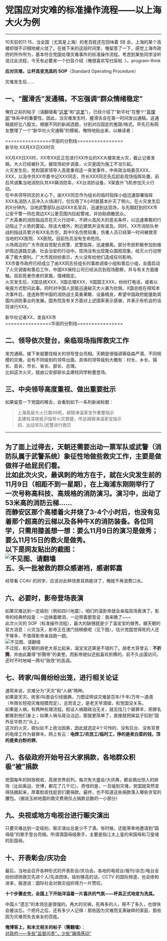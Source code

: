 # 党国应对灾难的标准操作流程——以上海大火为例 

-----

 10天前的11·15，当全国（尤其是上海）的老百姓还在回味着 SB 会，上海的某个高楼却很不识相地被火烧了。在接下来的这段时间里，俺留意了一下，感觉上海市政府的所作所为，基本符合党国处理灾难事件的标准操作流程。考虑到某些同学没听说过此流程，今天有必要来一个扫盲介绍（俺很喜欢写扫盲帖 :）。program-think  
   
 **应对灾难，让杯具变洗具的 SOP**（Standard Operating Procedure）  
   
 灾难发生后......  
   
 一、“腥滑舌”发通稿，不忘强调“群众情绪稳定”
-----------------------

  
 俺在之前的帖子（请翻墙看“[这里](https://program-think.blogspot.com/2010/03/party-control-news-media.html)”和“[这里](https://program-think.blogspot.com/2009/07/party-pk-internet.html)”），已经介绍了“新华社”在整个“[真理部](https://zh.wikipedia.org/zh-cn/%E4%B8%AD%E5%85%B1%E4%B8%AD%E5%A4%AE%E5%AE%A3%E4%BC%A0%E9%83%A8)”体系中的重要性。因此，当灾难发生时，腥滑舌会在第一时间发出通稿。这通稿就好比八股文。根据不同的新闻选题，分别对应固定的套路/格式。早先已有网友整理了一个“新华社火灾通稿”的模板，俺特地贴出来，以飨读者：  
   
 ================华丽的分割线================  
 新华社 XX月XX日XX时讯  
   
 XX月XX日XX时，XX市XX区正在进行XX作业的XX大楼突发火灾，截止记者发稿，大火已经被扑灭。据现场初步调查，火灾是因为施工不当引起。  
 火灾发生后，党和国家领导人高度重视这一突发事件，中央政治局委员XXX、XXX，以及中共XX市委书记XXX同志，市长XXX同志先后赶赴现场指挥处置，前后共调集当地消防队共XX辆消防车，XX台消防设备，X架直升飞机参加灭火行动。  
 在中央领导同志的关心下，由XXX同志作为组长的临时指挥小组迅速部署指挥XXX名消防人员冲入火场进行，仅仅用了X小时就基本扑灭了明火。在火灾发生后的X分钟内，当地武警部队出动XXX名官兵，迅速到达现场，与先期赶到的XX市公安干警一同在周边XX公里范围内拉起警戒，并协助疏散民众。  
 广大英勇的消防指战员在灭火行动中，不顾火高风大的恶劣条件，以迅速果敢的行动阻止了火势的蔓延。除该大楼外，附近建筑并没有波及。同时，XX市消防队参战的指战员累计有XX名负伤，其中X名伤势较重，伤重人员已经第一时间被救至当地的XX医院、XX医院。目前伤员没有生命危险。  
 火场周边的广大市民自觉配合民警、武警指挥，迅速撤离。部分市民积极参加到维护周边道路交通、社会治安的行动中。现场没有出现聚众围观现象，给灭火行动带来了极大便利。广大市民纷纷表示，大火没有给他们造成任何影响。  
 XX市委市政府已经成立了由XX同志任组长的事故调查小组和善后小组，全面启动了火灾调查和善后工作，中国XX保险公司已经派员到现场勘察，并与有关方面接触。目前死者伤者的家属，情绪稳定。  
 火灾发生后，X国总统XXX，X国总理XXX，X国国王XXX，纷纷打电话，或者以电报方式慰问此事。同时对中国人民能迅速破灭大火甚为钦佩，X国总统在得知本次事件后，连连称赞中国的消防战士英勇果敢、设备精良，希望中国政府能援助其国内消防事业的发展。国务院及有关方面对上述国家表示感谢，并表示有机会的话将进行XXX。  
   
 新华社记者XX，发自XX市  
 ================华丽的分割线================  
   
 二、领导依次登台，亲临现场指挥救灾工作
-------------------

  
 发完通稿，接下来就要找相关的领导登台亮相。天朝是很强调等级森严滴，不同规模的灾难，会有不同级别的领导出面。具体的领导级别大概有：村长、乡长、镇长、县长、市长、省长、部长、总理。  
 比如这次火灾，就由公安部部长孟建柱同学粉墨登场。  
   
 三、中央领导高度重视、做出重要批示
-----------------

  
 如果留意一下党国的喉舌，会看到如下一系列新闻标题：  
 
> 上海高层大火已致49死，胡锦涛温家宝作重要指示  
>  孟建柱深夜抵沪指导火灾救援，传达胡锦涛温家宝指示  
 四、出动军队/武警进行救灾
-------------

  
 为了面上过得去，天朝还需要出动一票军队或武警（消防队属于武警系统）象征性地做些救灾工作，主要是做做样子给屁民们看。  
 比如此次火灾，最讽刺的地方在于，就在火灾发生前的11月9日（相距不到一星期），在上海浦东刚刚举行了一次号称高科技、高规格的消防演习。演习中，出动了53米高的消防云梯......  
 而静安区那个高楼着火并烧了3-4个小时后，也没有见着那个超高的云梯以及各种牛X的消防装备。各位同学，只需用膝盖想一想：要么11月9日的演习是做秀；要么11月15日的救火是做秀。  
 以下是网友贴出的截图：  
 ![不见图、请翻墙](https://lh4.googleusercontent.com/12mLdJC3bL_LHba26fBiBlmqo9F7R2a0tkQjhDt-AVlQP8cXHbLiQDqsyXULFMLRrzY2zOWms8I9XnbplyBUIholdgJ9ZuQWTbbcE-cNExu0OwvYomRgyJspUkvUmlTYCFcAgJK2)  
 五、头一批被救的群众感谢裆，感谢郭嘉
------------------

  
 经常看 CCAV 的同学，应该对此种场景耳熟能详了，俺就不再浪费口水。  
   
 六、必要时，影帝登场表演
------------

  
 如果灾难达到一定级别（例如四川地震），咱们的温影帝就会亲临现场表演了。影帝的经典桥段是：一边抹着眼泪，一边带着颤音说：我来晚了~~~  
 此次火灾的 SOP（标准操作流程），最大的缺憾就是少了温宝宝的做秀。据天朝的官方消息：火灾当天，影帝正在澳门扭秧歌呢（见下图）。估计党国觉得死的人还不够多，不值得影帝亲自跑一趟。  
 ![不见图、请翻墙](https://lh4.googleusercontent.com/usHJifVNL7lHiRH3xz7mgUVeR4Y-7whY9RcblNaokEw344S2jYGFa88cqQSTdnbqLsu3bCcu3oEMynFzocmGrtmfBoZtAb4a1AkwjEaLp2tluo6keQ4-D362P4tzINoURkeU-uh8)  
 不过捏，和天朝的胡老大哥比起来，温宝宝还算是不错的了。胡老大哥曾云：**不折腾**，并由此赢得“折腾帝”的美誉。而影帝貌似还挺喜欢折腾的，前不久出国访问，还时不时地喊一两句“政改”的高调。  
   
 七、砖家/叫兽纷纷出笼，进行相关论证
------------------

  
 通常来说，灾难分为“天灾”和“人祸”两种。  
 如果是天灾。砖家/叫兽会引经据典，力图证明该灾难是百年/千年/万年一遇滴（年限长短视灾难规模而定）。总而言之，是老天爷滴错，和党国没关系。  
 如果是人祸，有两种处理流程。假设人祸跟政治无关，就去找几个替罪羊，把罪名都推到他们身上；如果人祸与政治沾边，那就更简单了，直接就把屎盆子扣到“国外反华势力”头上。  
 这次的火灾，貌似扯不上政治因素，因此就选定4个可怜的、没有后台、没有背景的电焊工作为替罪羊。网上有云：**电焊工/农民工/临时工，挣的是卖白菜的钱，顶的是卖白粉的罪**。  
   
 八、各级政府开始号召大家捐款，各地群众积极“被”捐款
--------------------------

  
 党国每年的财政税收，高居世界前列。每次有大盛会/大庆典，都会搞出惊人的排场（比如奥运、世博，都花了几千亿）。奇怪的是，一旦碰到灾难，党国就突然变得拮据起来，厚着脸皮找屁民们要捐款。最终，也不知道这些捐款落入哪些贪官的腰包。（据说玉树地震的救灾费用仅占捐款总数的一小部分）  
   
 九、央视或地方电视台进行赈灾演出
----------------

  
 只要灾难达到一定级别，赈灾演出总是少不了滴。有时候，还能荣幸地邀请到“国母级”的歌手登台亮相。所谓滴国母级歌手，主要是指江太上皇的宋国母和习皇储的彭国母。  
   
 十、开表彰会/庆功会
----------

  
 最后，当地会召开各种形式的开表彰会/庆功会。各地的电视台/报刊/杂志/电台会纷纷颂扬救灾先进个人/先进团体。级别够高的话，CCTV 的国际频道，也会掺和进来，报道说：国际社会对救灾组织得力一片赞叹。  
   
 **十个步骤走完，全国上下开始洋溢着一片喜庆的气氛——杯具正式地变为洗具。**  
   
 中国人“遗忘”的本领总是很强的。再大的灾祸，死再多的人，用不了多久，也很快会被淡忘。个把月之后，还有多少人记得：那些因为灾难而支离破碎的家庭，那些因为灾难而失去亲友的百姓。  
   
   
 **俺博客上，和本文相关的帖子（需翻墙）**：  
 [对政府——多些"监督问责"，少些"煽情感动"](https://program-think.blogspot.com/2013/04/more-supervision-less-thankfulness.html) 